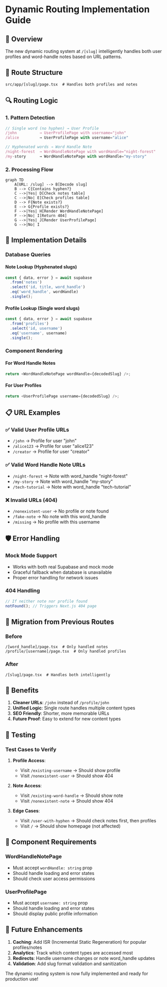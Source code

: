 # Dynamic Routing Implementation Guide

## 🎯 Overview

The new dynamic routing system at `/[slug]` intelligently handles both user profiles and word-handle notes based on URL patterns.

## 📁 Route Structure

```
src/app/[slug]/page.tsx  # Handles both profiles and notes
```

## 🔍 Routing Logic

### 1. **Pattern Detection**
```typescript
// Single word (no hyphen) → User Profile
/john          → UserProfilePage with username="john"
/alice         → UserProfilePage with username="alice"

// Hyphenated words → Word Handle Note  
/night-forest  → WordHandleNotePage with wordHandle="night-forest"
/my-story      → WordHandleNotePage with wordHandle="my-story"
```

### 2. **Processing Flow**

```mermaid
graph TD
    A[URL: /slug] --> B[Decode slug]
    B --> C{Contains hyphen?}
    C -->|Yes| D[Check notes table]
    C -->|No| E[Check profiles table]
    D --> F{Note exists?}
    E --> G{Profile exists?}
    F -->|Yes| H[Render WordHandleNotePage]
    F -->|No| I[Return 404]
    G -->|Yes| J[Render UserProfilePage]
    G -->|No| I
```

## 🔧 Implementation Details

### Database Queries

#### Note Lookup (Hyphenated slugs)
```typescript
const { data, error } = await supabase
  .from('notes')
  .select('id, title, word_handle')
  .eq('word_handle', wordHandle)
  .single();
```

#### Profile Lookup (Single word slugs)
```typescript
const { data, error } = await supabase
  .from('profiles')
  .select('id, username')
  .eq('username', username)
  .single();
```

### Component Rendering

#### For Word Handle Notes
```typescript
return <WordHandleNotePage wordHandle={decodedSlug} />;
```

#### For User Profiles
```typescript
return <UserProfilePage username={decodedSlug} />;
```

## 📋 URL Examples

### ✅ Valid User Profile URLs
- `/john` → Profile for user "john"
- `/alice123` → Profile for user "alice123"
- `/creator` → Profile for user "creator"

### ✅ Valid Word Handle Note URLs
- `/night-forest` → Note with word_handle "night-forest"
- `/my-story` → Note with word_handle "my-story"
- `/tech-tutorial` → Note with word_handle "tech-tutorial"

### ❌ Invalid URLs (404)
- `/nonexistent-user` → No profile or note found
- `/fake-note` → No note with this word_handle
- `/missing` → No profile with this username

## 🛡️ Error Handling

### Mock Mode Support
- Works with both real Supabase and mock mode
- Graceful fallback when database is unavailable
- Proper error handling for network issues

### 404 Handling
```typescript
// If neither note nor profile found
notFound(); // Triggers Next.js 404 page
```

## 🔄 Migration from Previous Routes

### Before
```
/[word_handle]/page.tsx  # Only handled notes
/profile/[username]/page.tsx  # Only handled profiles
```

### After
```
/[slug]/page.tsx  # Handles both intelligently
```

## 🚀 Benefits

1. **Cleaner URLs**: `/john` instead of `/profile/john`
2. **Unified Logic**: Single route handles multiple content types
3. **SEO Friendly**: Shorter, more memorable URLs
4. **Future Proof**: Easy to extend for new content types

## 🧪 Testing

### Test Cases to Verify

1. **Profile Access**:
   - Visit `/existing-username` → Should show profile
   - Visit `/nonexistent-user` → Should show 404

2. **Note Access**:
   - Visit `/existing-word-handle` → Should show note
   - Visit `/nonexistent-note` → Should show 404

3. **Edge Cases**:
   - Visit `/user-with-hyphen` → Should check notes first, then profiles
   - Visit `/` → Should show homepage (not affected)

## 📝 Component Requirements

### WordHandleNotePage
- Must accept `wordHandle: string` prop
- Should handle loading and error states
- Should check user access permissions

### UserProfilePage  
- Must accept `username: string` prop
- Should handle loading and error states
- Should display public profile information

## 🔧 Future Enhancements

1. **Caching**: Add ISR (Incremental Static Regeneration) for popular profiles/notes
2. **Analytics**: Track which content types are accessed most
3. **Redirects**: Handle username changes or note word_handle updates
4. **Validation**: Add slug format validation and sanitization

The dynamic routing system is now fully implemented and ready for production use!